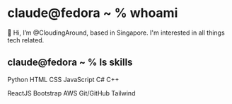 # claude@fedora ~ % whoami
👋 Hi, I’m @CloudingAround, based in Singapore. I'm interested in all things tech related.

## claude@fedora ~ % ls skills
Python     HTML        CSS    JavaScript    C#          C++

ReactJS    Bootstrap   AWS    Git/GitHub    Tailwind
